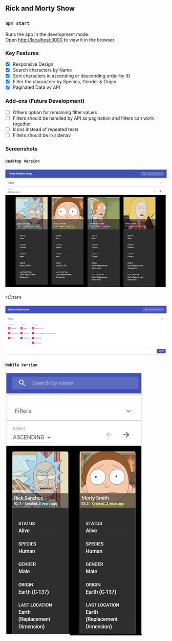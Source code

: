 ## Rick and Morty Show

### `npm start`

Runs the app in the development mode.<br />
Open [http://localhost:3000](http://localhost:3000) to view it in the browser.

### Key Features
- [x] Responsive Design
- [x] Search characters by Name
- [x] Sort characters in ascending or descending order by ID
- [x] Filter the characters by Species, Gender & Origin
- [x] Paginated Data w/ API

### Add-ons (Future Development)
- [ ] Others option for remaining filter values
- [ ] Filters should be handled by API as pagination and filters can work together
- [ ] Icons instead of repeated texts
- [ ] Filters should be in sidenav

### Screenshots
#### `Desktop Version`
![web view](https://github.com/jaspreetsingh2701/rick-and-morty-show/blob/master/RickWeb.jpg?raw=true)

#### `Filters`
![web view - filters](https://github.com/jaspreetsingh2701/rick-and-morty-show/blob/master/RickFilters.JPG?raw=true)

#### `Mobile Version`
![mobile view](https://github.com/jaspreetsingh2701/rick-and-morty-show/blob/master/RickMob.JPG?raw=true)
